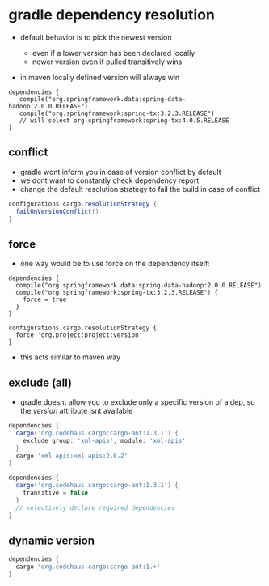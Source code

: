 # gradle dependency resolution

- default behavior is to pick the newest version
  - even if a lower version has been declared locally
  - newer version even if pulled transitively wins

- in maven locally defined version will always win

```shell
dependencies {
   compile("org.springframework.data:spring-data-hadoop:2.0.0.RELEASE")
   compile("org.springframework:spring-tx:3.2.3.RELEASE")
   // will select org.springframework:spring-tx:4.0.5.RELEASE
}
```

## conflict

- gradle wont inform you in case of version conflict by default
- we dont want to constantly check dependency report
- change the default resolution strategy to fail the build in case of conflict

```groovy
configurations.cargo.resolutionStrategy {
  failOnVersionConflict()
}
```

## force

* one way would be to use force on the dependency itself:

```shell
dependencies {
  compile("org.springframework.data:spring-data-hadoop:2.0.0.RELEASE")
  compile("org.springframework:spring-tx:3.2.3.RELEASE") {
    force = true
  }
}

configurations.cargo.resolutionStrategy {
  force 'org.project:project:version'
}
```

- this acts similar to maven way


## exclude (all)

- gradle doesnt allow you to exclude only a specific version of a dep, so the
  *version* attribute isnt available

```groovy
dependencies {
  cargo('org.codehaus.cargo:cargo-ant:1.3.1') {
    exclude group: 'xml-apis', module: 'xml-apis'
  }
  cargo 'xml-apis:xml-apis:2.0.2'
}
```

```groovy
dependencies {
  cargo('org.codehaus.cargo:cargo-ant:1.3.1') {
    transitive = false
  }
  // selectively declare required dependencies
}
```

## dynamic version


```groovy
dependencies {
  cargo 'org.codehaus.cargo:cargo-ant:1.+'  
}
```
